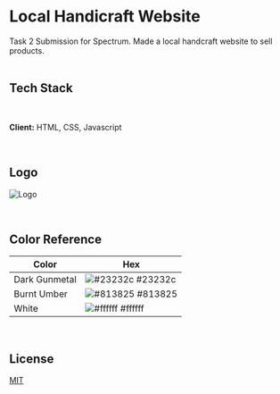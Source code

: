 
# Local Handicraft Website

Task 2 Submission for Spectrum. Made a local handcraft website to sell products.
<br>
<br>
## Tech Stack

<br>

**Client:** HTML, CSS, Javascript

<br>

## Logo

![Logo](https://akkaara.co.in/wp-content/uploads/2019/01/logo_header_white.png)

<br>

## Color Reference
| Color             | Hex                                                                |
| ----------------- | ------------------------------------------------------------------ |
| Dark Gunmetal | ![#23232c](https://via.placeholder.com/10/23232c?text=+) #23232c |
| Burnt Umber | ![#813825](https://via.placeholder.com/10/813825?text=+) #813825 |
| White | ![#ffffff](https://via.placeholder.com/10/ffffff?text=+) #ffffff |

<br>

## License

[MIT](https://choosealicense.com/licenses/mit/)